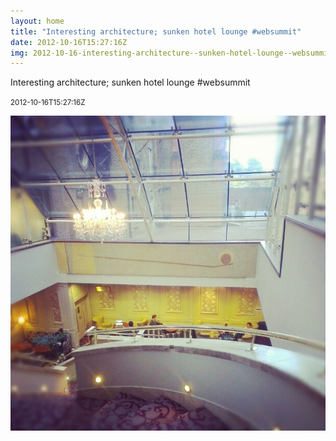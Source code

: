 ```yaml
---
layout: home
title: "Interesting architecture; sunken hotel lounge #websummit"
date: 2012-10-16T15:27:16Z
img: 2012-10-16-interesting-architecture--sunken-hotel-lounge--websummit.jpg
---
```


Interesting architecture; sunken hotel lounge #websummit

<small>2012-10-16T15:27:16Z</small>

![Interesting architecture; sunken hotel lounge #websummit](2012-10-16-interesting-architecture--sunken-hotel-lounge--websummit.jpg)
